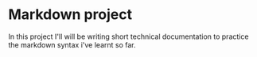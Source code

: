 # Markdown project

In this project I'll will be writing short technical documentation to practice the markdown syntax i've learnt so far.